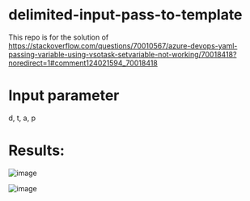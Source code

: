 # delimited-input-pass-to-template
This repo is for the solution of https://stackoverflow.com/questions/70010567/azure-devops-yaml-passing-variable-using-vsotask-setvariable-not-working/70018418?noredirect=1#comment124021594_70018418

# Input parameter
d, t, a, p

# Results:
![image](https://user-images.githubusercontent.com/76960497/144214510-a8c15cbe-4a48-47a7-8aa5-d36633963bcf.png)

![image](https://user-images.githubusercontent.com/76960497/144214578-d0f49f69-722a-495b-8bea-9b83fbefa0e4.png)
